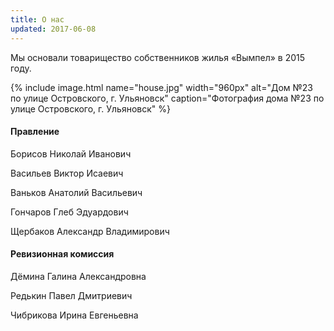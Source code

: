 ```yaml
---
title: О нас
updated: 2017-06-08
---
```


Мы основали товарищество собственников жилья «Вымпел» в 2015 году.

{% include image.html name="house.jpg" width="960px" alt="Дом №23 по улице Островского, г. Ульяновск" caption="Фотография дома №23 по улице Островского, г. Ульяновск" %}

#### Правление

Борисов Николай Иванович

Васильев Виктор Исаевич

Ваньков Анатолий Васильевич

Гончаров Глеб Эдуардович

Щербаков Александр Владимирович

#### Ревизионная комиссия

Дёмина Галина Александровна

Редькин Павел Дмитриевич

Чибрикова Ирина Евгеньевна
